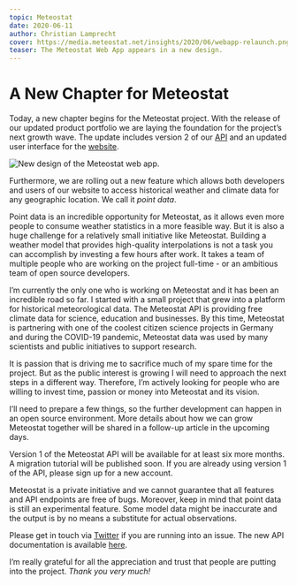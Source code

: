 ```yaml
---
topic: Meteostat
date: 2020-06-11
author: Christian Lamprecht
cover: https://media.meteostat.net/insights/2020/06/webapp-relaunch.png
teaser: The Meteostat Web App appears in a new design.
---
```


# A New Chapter for Meteostat

Today, a new chapter begins for the Meteostat project. With the release of our updated product portfolio we are laying the foundation for the project’s next growth wave. The update includes version 2 of our [API](https://dev.meteostat.net/api/) and an updated user interface for the [website](https://meteostat.net/en/).

![New design of the Meteostat web app.](https://media.meteostat.net/insights/2020/06/webapp-relaunch.png)

Furthermore, we are rolling out a new feature which allows both developers and users of our website to access historical weather and climate data for any geographic location. We call it _point data_.

Point data is an incredible opportunity for Meteostat, as it allows even more people to consume weather statistics in a more feasible way. But it is also a huge challenge for a relatively small initiative like Meteostat. Building a weather model that provides high-quality interpolations is not a task you can accomplish by investing a few hours after work. It takes a team of multiple people who are working on the project full-time - or an ambitious team of open source developers.

I’m currently the only one who is working on Meteostat and it has been an incredible road so far. I started with a small project that grew into a platform for historical meteorological data. The Meteostat API is providing free climate data for science, education and businesses. By this time, Meteostat is partnering with one of the coolest citizen science projects in Germany and during the COVID-19 pandemic, Meteostat data was used by many scientists and public initiatives to support research.

It is passion that is driving me to sacrifice much of my spare time for the project. But as the public interest is growing I will need to approach the next steps in a different way. Therefore, I’m actively looking for people who are willing to invest time, passion or money into Meteostat and its vision.

I’ll need to prepare a few things, so the further development can happen in an open source environment. More details about how we can grow Meteostat together will be shared in a follow-up article in the upcoming days.

Version 1 of the Meteostat API will be available for at least six more months. A migration tutorial will be published soon. If you are already using version 1 of the API, please sign up for a new account.

Meteostat is a private initiative and we cannot guarantee that all features and API endpoints are free of bugs. Moreover, keep in mind that point data is still an experimental feature. Some model data might be inaccurate and the output is by no means a substitute for actual observations.

Please get in touch via [Twitter](https://twitter.com/meteost) if you are running into an issue. The new API documentation is available [here](https://dev.meteostat.net/api/).

I’m really grateful for all the appreciation and trust that people are putting into the project. _Thank you very much!_
